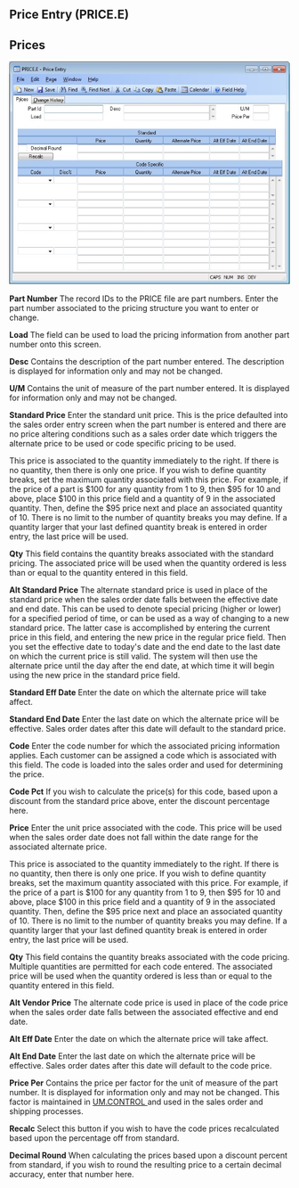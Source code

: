 ##  Price Entry (PRICE.E)

<PageHeader />

##  Prices

![](./PRICE-E-1.jpg)

**Part Number** The record IDs to the PRICE file are part numbers. Enter the
part number associated to the pricing structure you want to enter or change.  
  
**Load** The field can be used to load the pricing information from another
part number onto this screen.  
  
**Desc** Contains the description of the part number entered. The description
is displayed for information only and may not be changed.  
  
**U/M** Contains the unit of measure of the part number entered. It is
displayed for information only and may not be changed.  
  
**Standard Price** Enter the standard unit price. This is the price defaulted
into the sales order entry screen when the part number is entered and there
are no price altering conditions such as a sales order date which triggers the
alternate price to be used or code specific pricing to be used.  
  
This price is associated to the quantity immediately to the right. If there is
no quantity, then there is only one price. If you wish to define quantity
breaks, set the maximum quantity associated with this price. For example, if
the price of a part is $100 for any quantity from 1 to 9, then $95 for 10 and
above, place $100 in this price field and a quantity of 9 in the associated
quantity. Then, define the $95 price next and place an associated quantity of
10. There is no limit to the number of quantity breaks you may define. If a
quantity larger that your last defined quantity break is entered in order
entry, the last price will be used.  
  
**Qty** This field contains the quantity breaks associated with the standard
pricing. The associated price will be used when the quantity ordered is less
than or equal to the quantity entered in this field.  
  
**Alt Standard Price** The alternate standard price is used in place of the
standard price when the sales order date falls between the effective date and
end date. This can be used to denote special pricing (higher or lower) for a
specified period of time, or can be used as a way of changing to a new
standard price. The latter case is accomplished by entering the current price
in this field, and entering the new price in the regular price field. Then you
set the effective date to today's date and the end date to the last date on
which the current price is still valid. The system will then use the alternate
price until the day after the end date, at which time it will begin using the
new price in the standard price field.  
  
**Standard Eff Date** Enter the date on which the alternate price will take
affect.  
  
**Standard End Date** Enter the last date on which the alternate price will be
effective. Sales order dates after this date will default to the standard
price.  
  
**Code** Enter the code number for which the associated pricing information
applies. Each customer can be assigned a code which is associated with this
field. The code is loaded into the sales order and used for determining the
price.  
  
**Code Pct** If you wish to calculate the price(s) for this code, based upon a
discount from the standard price above, enter the discount percentage here.  
  
**Price** Enter the unit price associated with the code. This price will be
used when the sales order date does not fall within the date range for the
associated alternate price.  
  
This price is associated to the quantity immediately to the right. If there is
no quantity, then there is only one price. If you wish to define quantity
breaks, set the maximum quantity associated with this price. For example, if
the price of a part is $100 for any quantity from 1 to 9, then $95 for 10 and
above, place $100 in this price field and a quantity of 9 in the associated
quantity. Then, define the $95 price next and place an associated quantity of
10. There is no limit to the number of quantity breaks you may define. If a
quantity larger that your last defined quantity break is entered in order
entry, the last price will be used.  
  
**Qty** This field contains the quantity breaks associated with the code
pricing. Multiple quantities are permitted for each code entered. The
associated price will be used when the quantity ordered is less than or equal
to the quantity entered in this field.  
  
**Alt Vendor Price** The alternate code price is used in place of the code
price when the sales order date falls between the associated effective and end
date.  
  
**Alt Eff Date** Enter the date on which the alternate price will take affect.  
  
**Alt End Date** Enter the last date on which the alternate price will be
effective. Sales order dates after this date will default to the code price.  
  
**Price Per** Contains the price per factor for the unit of measure of the part number. It is displayed for information only and may not be changed. This factor is maintained in [ UM.CONTROL ](../../../../ENG-OVERVIEW/ENG-ENTRY/UM-CONTROL/README.md) and used in the sales order and shipping processes.   
  
**Recalc** Select this button if you wish to have the code prices recalculated
based upon the percentage off from standard.  
  
**Decimal Round** When calculating the prices based upon a discount percent
from standard, if you wish to round the resulting price to a certain decimal
accuracy, enter that number here.  
  
  
<badge text= "Version 8.10.57" vertical="middle" />

<PageFooter />
